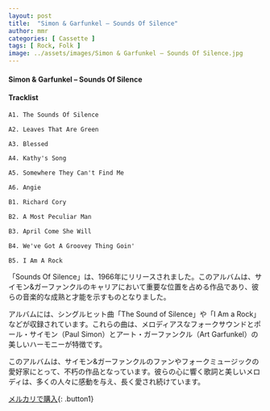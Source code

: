 ```yaml
---
layout: post
title:  "Simon & Garfunkel – Sounds Of Silence"
author: mmr
categories: [ Cassette ]
tags: [ Rock, Folk ]
image: ../assets/images/Simon & Garfunkel – Sounds Of Silence.jpg
---
```


#### Simon & Garfunkel – Sounds Of Silence

#### Tracklist
```md
A1. The Sounds Of Silence

A2. Leaves That Are Green

A3. Blessed

A4. Kathy's Song

A5. Somewhere They Can't Find Me

A6. Angie

B1. Richard Cory

B2. A Most Peculiar Man

B3. April Come She Will

B4. We've Got A Groovey Thing Goin'

B5. I Am A Rock
```

「Sounds Of Silence」は、1966年にリリースされました。このアルバムは、サイモン&ガーファンクルのキャリアにおいて重要な位置を占める作品であり、彼らの音楽的な成熟と才能を示すものとなりました。

アルバムには、シングルヒット曲「The Sound of Silence」や「I Am a Rock」などが収録されています。これらの曲は、メロディアスなフォークサウンドとポール・サイモン（Paul Simon）とアート・ガーファンクル（Art Garfunkel）の美しいハーモニーが特徴です。

このアルバムは、サイモン&ガーファンクルのファンやフォークミュージックの愛好家にとって、不朽の作品となっています。彼らの心に響く歌詞と美しいメロディは、多くの人々に感動を与え、長く愛され続けています。



[メルカリで購入](https://jp.mercari.com/item/m97532199707){: .button1}
